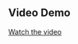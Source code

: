 ## Video Demo

[Watch the video]([https://github.com/username/repository/raw/branch/path/to/video.mp4](https://github.com/mandrei06/GuestbookApp/blob/master/ShortPresentation.mp4))
